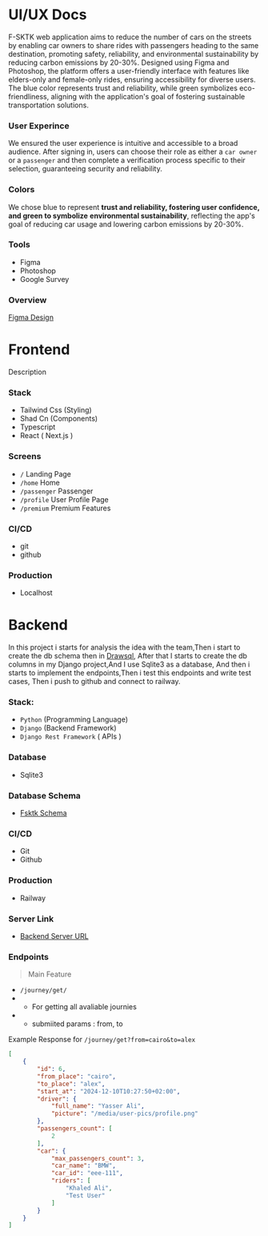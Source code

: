 # UI/UX Docs

F-SKTK web application aims to reduce the number of cars on the streets by enabling car owners to share rides with passengers heading to the same destination, promoting safety, reliability, and environmental sustainability by reducing carbon emissions by 20-30%. Designed using Figma and Photoshop, the platform offers a user-friendly interface with features like elders-only and female-only rides, ensuring accessibility for diverse users. The blue color represents trust and reliability, while green symbolizes eco-friendliness, aligning with the application's goal of fostering sustainable transportation solutions.

### User Experince
We ensured the user experience is intuitive and accessible to a broad audience. After signing in, users can choose their role as either a `car owner` or a `passenger` and then complete a verification process specific to their selection, guaranteeing security and reliability.

### Colors
We chose blue to represent **trust and reliability, fostering user confidence, and green to symbolize** **environmental sustainability**, reflecting the app's goal of reducing car usage and lowering carbon emissions by 20-30%.

### Tools
- Figma
- Photoshop
- Google Survey

### Overview
[Figma Design](https://www.figma.com/design/cQoW44Uin7efeIvBjsWEsH/F-Sktk?node-id=0-1&t=imfluyVtUae9mmh3-1)

# Frontend
Description

### Stack
- Tailwind Css (Styling)
- Shad Cn (Components)
- Typescript
- React ( Next.js )

### Screens
- `/` Landing Page
- `/home` Home
- `/passenger` Passenger
- `/profile` User Profile Page
- `/premium` Premium Features

### CI/CD
- git
- github

### Production
- Localhost



# Backend
In this project i starts for analysis the idea with the team,Then i start to create the db schema then in [Drawsql](https://drawsql.app/teams/test-1748/diagrams/f-sktk#), After that I starts to create the db columns in my Django project,And I use Sqlite3 as a database, And then i starts to implement the endpoints,Then i test this endpoints and write test cases, Then i push to github and connect to railway.

### Stack:
- `Python` (Programming Language)
- `Django` (Backend Framework)
- `Django Rest Framework` ( APIs )

### Database
- Sqlite3

### Database Schema 
- [Fsktk Schema](https://drawsql.app/teams/test-1748/diagrams/f-sktk#)


### CI/CD
- Git
- Github

### Production
- Railway

### Server Link
- [Backend Server URL](https://web-production-b837.up.railway.app/)


### Endpoints
> Main Feature
- `/journey/get/`
- - For getting all avaliable journies
- - submiited params : from, to

Example Response for `/journey/get?from=cairo&to=alex`

```json
[
    {
        "id": 6,
        "from_place": "cairo",
        "to_place": "alex",
        "start_at": "2024-12-10T10:27:50+02:00",
        "driver": {
            "full_name": "Yasser Ali",
            "picture": "/media/user-pics/profile.png"
        },
        "passengers_count": [
            2
        ],
        "car": {
            "max_passengers_count": 3,
            "car_name": "BMW",
            "car_id": "eee-111",
            "riders": [
                "Khaled Ali",
                "Test User"
            ]
        }
    }
]
```


